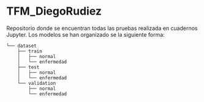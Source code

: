 # TFM_DiegoRudiez
Repositorio donde se encuentran todas las pruebas realizada en cuadernos Jupyter. Los modelos se han organizado se la siguiente forma:

```.
└── dataset
    ├── train
    │   ├── normal
    │   └── enfermedad
    ├── test
    │   ├── normal
    │   └── enfermedad
    └── validation
        ├── normal
        └── enfermedad
```
